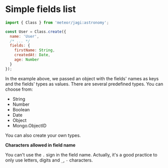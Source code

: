 # Simple fields list

```js
import { Class } from 'meteor/jagi:astronomy';

const User = Class.create({
  name: 'User',
  /* ... */
  fields: {
    firstName: String,
    createdAt: Date,
    age: Number
  }
});
```

In the example above, we passed an object with the fields' names as keys and the fields' types as values. There are several predefined types. You can choose from:

- String
- Number
- Boolean
- Date
- Object
- Mongo.ObjectID

You can also create your own types.


**Characters allowed in field name**

You can't use the `.` sign in the field name. Actually, it's a good practice to only use letters, digits and `_`, `-` characters.
